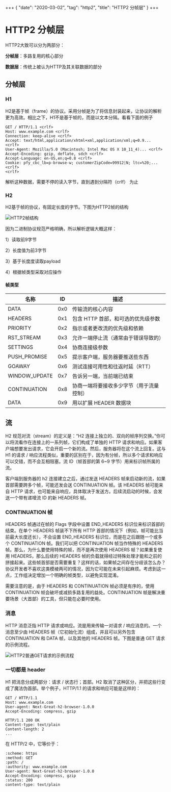 +++
{
    "date": "2020-03-02",
    "tag": "http2",
    "title": "HTTP2 分帧层"
}
+++
# HTTP2 分帧层

HTTP2大致可以分为两部分：

**分帧层**：多路复用的核心部分

**数据层**：传统上被认为HTTP及其关联数据的部分

## 分帧层

### H1

H2是基于帧（frame）的协议。采用分帧是为了将信息封装起来，让协议的解析更为高效。相比之下，H1不是基于帧的，而是以文本分隔。看看下面的例子

```http
GET / HTTP/1.1 <crlf>
Host: www.example.com <crlf>
Connection: keep-alive <crlf>
Accept: text/html,application/xhtml+xml,application/xml;q=0.9... <crlf>
User-Agent: Mozilla/5.0 (Macintosh; Intel Mac OS X 10_11_4)... <crlf>
Accept-Encoding: gzip, deflate, sdch <crlf>
Accept-Language: en-US,en;q=0.8 <crlf>
Cookie: pfy_cbc_lb=p-browse-w; customerZipCode=99912|N; ltc=%20;...<crlf>
<crlf>
```

解析这种数据，需要不停的读入字节，直到遇到分隔符（crlf） 为止

### H2

H2基于帧的协议，有固定长度的字节。下图为HTTP2帧的结构

![HTTP2帧结构](/images/http2_1.png)

因为二进制协议规范严格明确，所以解析逻辑大概这样：

1）读取前9字节

2）长度值为前3字节

3）基于长度度读取payload

4）根据帧类型采取对应操作

#### 帧类型

| 名称 | ID | 描述 |
| ---- | -- | --- |
| DATA | 0x0 | 传输流的核心内容 |
| HEADERS | 0x1 | 包含 HTTP 首部，和可选的优先级参数 |
| PRIORITY | 0x2 | 指示或者更改流的优先级和依赖 |
| RST_STREAM | 0x3 | 允许一端停止流（通常由于错误导致的） |
| SETTINGS | 0x4 | 协商连接级参数 |
| PUSH_PROMISE | 0x5 | 提示客户端，服务器要推送些东西 |
| GOAWAY | 0x6 | 测试连接可用性和往返时延（RTT） |
| WINDOW_UPDATE | 0x7 | 告诉另一端，当前端已结束 |
| CONTINUATION | 0x8 | 协商一端将要接收多少字节（用于流量控制） |
| DATA | 0x9 | 用以扩展 HEADER 数据块 |

## 流

H2 规范对流（stream）的定义是：“H2 连接上独立的、双向的帧序列交换。”你可以将流看作在连接上的一系列帧，它们构成了单独的 HTTP 请求和响应。如果客户端想要发出请求，它会开启一个新的流。然后，服务器将在这个流上回复。这与 H1 的请求 / 响应流程类似，重要的区别在于，因为有分帧，所以多个请求和响应可以交错，而不会互相阻塞。流 ID（帧首部的第 6~9 字节）用来标识帧所属的流。

客户端到服务器的 h2 连接建立之后，通过发送 HEADERS 帧来启动新的流，如果首部需要跨多个帧，可能还发会送 CONTINUATION 帧。该 HEADERS 帧可能来自 HTTP 请求，也可能来自响应，具体取决于发送方。后续流启动的时候，会发送一个带有递增流 ID 的新 HEADERS 帧。

### CONTINUATION 帧

HEADERS 帧通过在帧的 Flags 字段中设置 END_HEADERS 标识位来标识首部的结束。在单个 HEADERS 帧装不下所有 HTTP 首部的情况下（例如，帧可能比当前最大长度还长），不会设置 END_HEADERS 标识位，而是在之后跟随一个或多个 CONTINUATION 帧。我们可以把 CONTINUATION 帧当作特殊的 HEADERS 帧。那么，为什么要使用特殊的帧，而不是再次使用 HEADERS 帧？如果重复使用 HEADERS，那么后续的 HEADERS 帧的负载就得经过特殊处理才能和之前的拼接起来。这些帧首部是否需要重复？这样的话，如果帧之间存在分歧该怎么办？协议开发者不喜欢这类模棱两可的情况，因为它可能在未来引起麻烦。考虑到这一点，工作组决定增加一个明确的帧类型，以避免实现混淆。

需要注意的是，由于 HEADERS 和 CONTINUATION 帧必须是有序的，使用 CONTINUATION 帧会破坏或减损多路复用的益处。CONTINUATION 帧是解决重要场景（大首部）的工具，但只能在必要时使用。

### 消息

HTTP 消息泛指 HTTP 请求或响应。流是用来传输一对请求 / 响应消息的。一个消息至少由 HEADERS 帧（它初始化流）组成，并且可以另外包含 CONTINUATION 和 DATA 帧，以及其他的 HEADERS 帧。下图是普通 GET 请求的示例流程。

![HTTP2普通GET请求的示例流程](/images/http2_2.png)

### 一切都是 header

H1 把消息分成两部分：请求 / 状态行；首部。H2 取消了这种区分，并把这些行变成了魔法伪首部。举个例子，HTTP/1.1 的请求和响应可能是这样的：

```http
GET / HTTP/1.1
Host: www.example.com
User-agent: Next-Great-h2-browser-1.0.0
Accept-Encoding: compress, gzip

HTTP/1.1 200 OK
Content-type: text/plain
Content-length: 2
...
```

在 HTTP/2 中，它等价于：

```http
:scheme: https
:method: GET
:path: /
:authority: www.example.com
User-agent: Next-Great-h2-browser-1.0.0
Accept-Encoding: compress, gzip
:status: 200
content-type: text/plain
```
